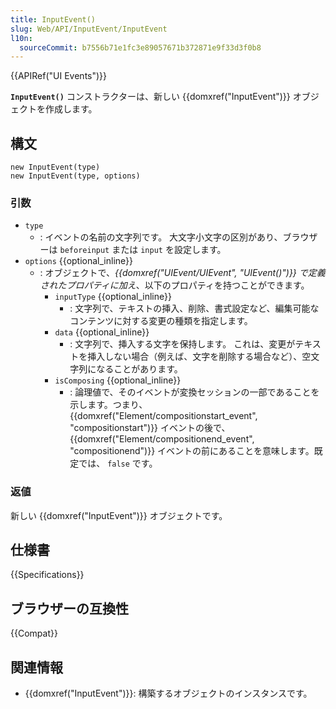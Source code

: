 ```yaml
---
title: InputEvent()
slug: Web/API/InputEvent/InputEvent
l10n:
  sourceCommit: b7556b71e1fc3e89057671b372871e9f33d3f0b8
---
```


{{APIRef("UI Events")}}

**`InputEvent()`** コンストラクターは、新しい {{domxref("InputEvent")}} オブジェクトを作成します。

## 構文

```js-nolint
new InputEvent(type)
new InputEvent(type, options)
```

### 引数

- `type`
  - : イベントの名前の文字列です。
    大文字小文字の区別があり、ブラウザーは `beforeinput` または `input` を設定します。
- `options` {{optional_inline}}
  - : オブジェクトで、_{{domxref("UIEvent/UIEvent", "UIEvent()")}} で定義されたプロパティに加え_、以下のプロパティを持つことができます。
    - `inputType` {{optional_inline}}
      - : 文字列で、テキストの挿入、削除、書式設定など、編集可能なコンテンツに対する変更の種類を指定します。
    - `data` {{optional_inline}}
      - : 文字列で、挿入する文字を保持します。
        これは、変更がテキストを挿入しない場合（例えば、文字を削除する場合など）、空文字列になることがあります。
    - `isComposing` {{optional_inline}}
      - : 論理値で、そのイベントが変換セッションの一部であることを示します。つまり、 {{domxref("Element/compositionstart_event", "compositionstart")}} イベントの後で、 {{domxref("Element/compositionend_event", "compositionend")}} イベントの前にあることを意味します。既定では、 `false` です。

### 返値

新しい {{domxref("InputEvent")}} オブジェクトです。

## 仕様書

{{Specifications}}

## ブラウザーの互換性

{{Compat}}

## 関連情報

- {{domxref("InputEvent")}}: 構築するオブジェクトのインスタンスです。
